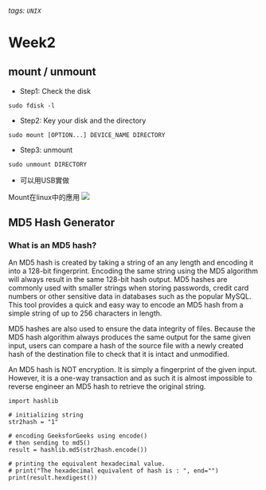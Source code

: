 ###### tags: `UNIX`

# Week2

##  mount / unmount

- Step1: Check the disk
```
sudo fdisk -l
```

- Step2: Key your disk and the directory
```
sudo mount [OPTION...] DEVICE_NAME DIRECTORY
```
- Step3: unmount
```
sudo unmount DIRECTORY
```
- 可以用USB實做


Mount在linux中的應用
![](https://i.imgur.com/gDRCQXm.png)

## MD5 Hash Generator

### What is an MD5 hash?

An MD5 hash is created by taking a string of an any length and encoding it into a 128-bit fingerprint. Encoding the same string using the MD5 algorithm will always result in the same 128-bit hash output. MD5 hashes are commonly used with smaller strings when storing passwords, credit card numbers or other sensitive data in databases such as the popular MySQL. This tool provides a quick and easy way to encode an MD5 hash from a simple string of up to 256 characters in length.

MD5 hashes are also used to ensure the data integrity of files. Because the MD5 hash algorithm always produces the same output for the same given input, users can compare a hash of the source file with a newly created hash of the destination file to check that it is intact and unmodified.

An MD5 hash is NOT encryption. It is simply a fingerprint of the given input. However, it is a one-way transaction and as such it is almost impossible to reverse engineer an MD5 hash to retrieve the original string.
```python=
import hashlib

# initializing string
str2hash = "1"

# encoding GeeksforGeeks using encode()
# then sending to md5()
result = hashlib.md5(str2hash.encode())

# printing the equivalent hexadecimal value.
# print("The hexadecimal equivalent of hash is : ", end="")
print(result.hexdigest())
```


